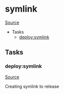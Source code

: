 <!-- DO NOT EDIT THIS FILE! -->
<!-- Instead edit recipe/deploy/symlink.php -->
<!-- Then run bin/docgen -->

# symlink

[Source](/recipe/deploy/symlink.php)



* Tasks
  * [deploy:symlink](#deploysymlink)


## Tasks

### deploy:symlink
[Source](https://github.com/deployphp/deployer/blob/master/recipe/deploy/symlink.php#L5)

Creating symlink to release


